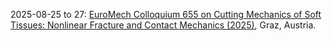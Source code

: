 2025-08-25 to 27: [EuroMech Colloquium 655 on Cutting Mechanics of Soft Tissues: Nonlinear Fracture and Contact Mechanics (2025)](https://655.euromech.org/ "Examines nonlinear fracture and contact mechanics in soft tissues. Topics include computational modeling, biomechanical analysis, and applications in medical engineering and tissue mechanics."), Graz, Austria.

